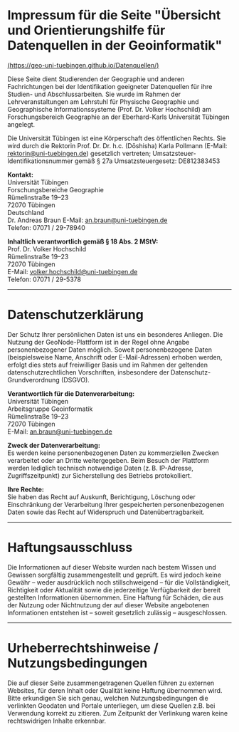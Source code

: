 # Impressum für die Seite "Übersicht und Orientierungshilfe für Datenquellen in der Geoinformatik"
[(https://geo-uni-tuebingen.github.io/Datenquellen/)](https://geo-uni-tuebingen.github.io/Datenquellen/)

Diese Seite dient Studierenden der Geographie und anderen Fachrichtungen bei der Identifikation geeigneter Datenquellen für ihre Studien- und Abschlussarbeiten. Sie wurde im Rahmen der Lehrveranstaltungen am Lehrstuhl für Physische Geographie und Geographische Informationssysteme (Prof. Dr. Volker Hochschild) am Forschungsbereich Geographie an der Eberhard-Karls Universität Tübingen angelegt. 

Die Universität Tübingen ist eine Körperschaft des öffentlichen Rechts. Sie wird durch die Rektorin Prof. Dr. Dr. h.c. (Dōshisha) Karla Pollmann (E-Mail: rektorin@uni-tuebingen.de) gesetzlich vertreten; Umsatzsteuer-Identifikationsnummer gemäß § 27a Umsatzsteuergesetz: DE812383453

**Kontakt:**  
Universität Tübingen  
Forschungsbereiche Geographie  
Rümelinstraße 19–23  
72070 Tübingen  
Deutschland <br/>
Dr. Andreas Braun
E-Mail: [an.braun@uni-tuebingen.de](mailto:an.braun@uni-tuebingen.de) <br>
Telefon: 07071 / 29-78940


**Inhaltlich verantwortlich gemäß § 18 Abs. 2 MStV:**  
Prof. Dr. Volker Hochschild <br/>
Rümelinstraße 19–23  <br/>
72070 Tübingen <br/>
E-Mail: [volker.hochschild@uni-tuebingen.de](mailto:volker.hochschild@uni-tuebingen.de) <br/>
Telefon: 07071 / 29-5378

---

# Datenschutzerklärung

Der Schutz Ihrer persönlichen Daten ist uns ein besonderes Anliegen. Die Nutzung der GeoNode-Plattform ist in der Regel ohne Angabe personenbezogener Daten möglich. Soweit personenbezogene Daten (beispielsweise Name, Anschrift oder E-Mail-Adressen) erhoben werden, erfolgt dies stets auf freiwilliger Basis und im Rahmen der geltenden datenschutzrechtlichen Vorschriften, insbesondere der Datenschutz-Grundverordnung (DSGVO).

**Verantwortlich für die Datenverarbeitung:**  
Universität Tübingen  
Arbeitsgruppe Geoinformatik  
Rümelinstraße 19–23  
72070 Tübingen  <br/>
E-Mail: [an.braun@uni-tuebingen.de](mailto:an.braun@uni-tuebingen.de)

**Zweck der Datenverarbeitung:**  
Es werden keine personenbezogenen Daten zu kommerziellen Zwecken verarbeitet oder an Dritte weitergegeben. Beim Besuch der Plattform werden lediglich technisch notwendige Daten (z. B. IP-Adresse, Zugriffszeitpunkt) zur Sicherstellung des Betriebs protokolliert.

**Ihre Rechte:**  
Sie haben das Recht auf Auskunft, Berichtigung, Löschung oder Einschränkung der Verarbeitung Ihrer gespeicherten personenbezogenen Daten sowie das Recht auf Widerspruch und Datenübertragbarkeit.

---

# Haftungsausschluss

Die Informationen auf dieser Website wurden nach bestem Wissen und Gewissen sorgfältig zusammengestellt und geprüft. Es wird jedoch keine Gewähr – weder ausdrücklich noch stillschweigend – für die Vollständigkeit, Richtigkeit oder Aktualität sowie die jederzeitige Verfügbarkeit der bereit gestellten Informationen übernommen. Eine Haftung für Schäden, die aus der Nutzung oder Nichtnutzung der auf dieser Website angebotenen Informationen entstehen ist – soweit gesetzlich zulässig – ausgeschlossen.

---

# Urheberrechtshinweise / Nutzungsbedingungen

Die auf dieser Seite zusammengetragenen Quellen führen zu externen Websites, für deren Inhalt oder Qualität keine Haftung übernommen wird. Bitte erkundigen Sie sich genau, welchen Nutzungsbedingungen die verlinkten Geodaten und Portale unterliegen, um diese Quellen z.B. bei Verwendung korrekt zu zitieren. Zum Zeitpunkt der Verlinkung waren keine rechtswidrigen Inhalte erkennbar.

